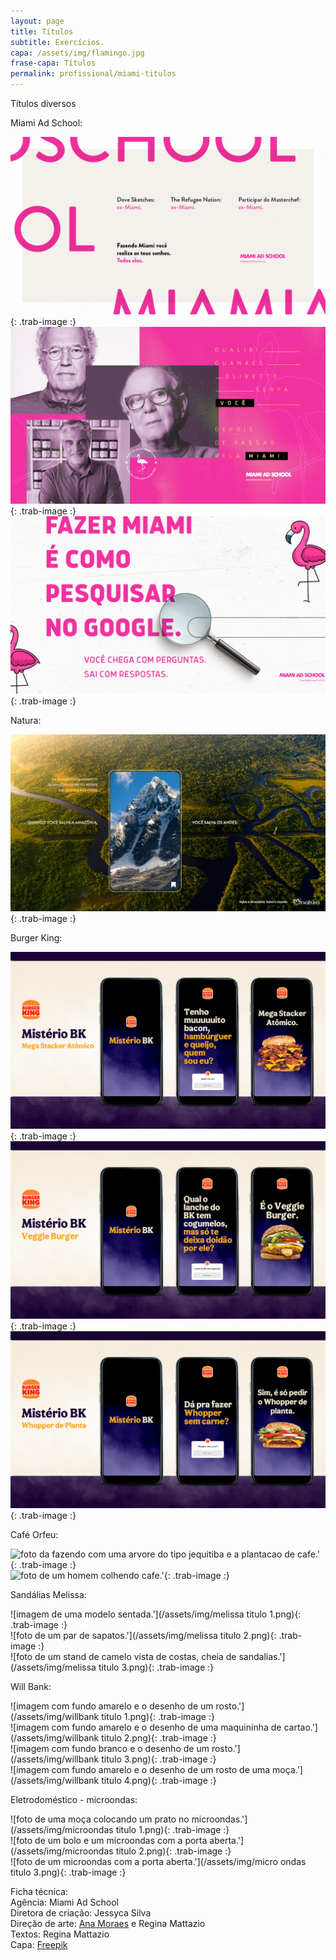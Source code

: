 ```yaml
---
layout: page
title: Títulos
subtitle: Exercícios.
capa: /assets/img/flamingo.jpg
frase-capa: Títulos
permalink: profissional/miami-titulos
---
```


Títulos diversos 

Miami Ad School:  

![imagem com fundo rosa claro e vários exemplos de conquistas de ex miamis.'](/assets/img/miami_titulo_1.png){: .trab-image :}  
![imagem com fundo rosa, fotos de Nizan Serpa e Olivetto.'](/assets/img/miami_titulo_2.png){: .trab-image :}  
![imagem com fundo de buscador do google.'](/assets/img/miami_titulo_3.png){: .trab-image :}  

Natura:

![imagem com a amazonia de fundo.'](/assets/img/natura_salve_amazonia.jpeg){: .trab-image :}  

Burger King:  

![sequencia de tres telas de celular com misterio bk mega stacker.'](/assets/img/bk_titulo_1.png){: .trab-image :}  
![sequencia de tres telas de celular com misterio bk veggie.'](/assets/img/bk_titulo_2.png){: .trab-image :}  
![sequencia de tres telas de celular com misterio bk whopper.'](/assets/img/bk_titulo_3.png){: .trab-image :}  

Café Orfeu:  

![foto da fazendo com uma arvore do tipo jequitiba e a plantacao de cafe.'](/assets/img/orfeu_titulo_1.png){: .trab-image :}  
![foto de um homem colhendo cafe.'](/assets/img/orfeu_titulo_2.png){: .trab-image :}  

Sandálias Melissa:  

![imagem de uma modelo sentada.'](/assets/img/melissa titulo 1.png){: .trab-image :}  
![foto de um par de sapatos.'](/assets/img/melissa titulo 2.png){: .trab-image :}  
![foto de um stand de camelo vista de costas, cheia de sandalias.'](/assets/img/melissa titulo 3.png){: .trab-image :}  

Will Bank:  

![imagem com fundo amarelo e o desenho de um rosto.'](/assets/img/willbank titulo 1.png){: .trab-image :}  
![imagem com fundo amarelo e o desenho de uma maquininha de cartao.'](/assets/img/willbank titulo 2.png){: .trab-image :}  
![imagem com fundo branco e o desenho de um rosto.'](/assets/img/willbank titulo 3.png){: .trab-image :}  
![imagem com fundo amarelo e o desenho de um rosto de uma moça.'](/assets/img/willbank titulo 4.png){: .trab-image :}  

Eletrodoméstico - microondas:  

![foto de uma moça colocando um prato no microondas.'](/assets/img/microondas titulo 1.png){: .trab-image :}  
![foto de um bolo e um microondas com a porta aberta.'](/assets/img/microondas titulo 2.png){: .trab-image :}  
![foto de um microondas com a porta aberta.'](/assets/img/micro ondas titulo 3.png){: .trab-image :}  

Ficha técnica:   
Agência: Miami Ad School   
Diretora de criação: Jessyca Silva  
Direção de arte: [Ana Moraes](https://anaflaviamoraes.com.br/) e Regina Mattazio  
Textos: Regina Mattazio  
Capa: [Freepik](https://br.freepik.com/fotos-vetores-gratis/aves)
